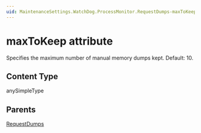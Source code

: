 ```yaml
---
uid: MaintenanceSettings.WatchDog.ProcessMonitor.RequestDumps-maxToKeep
---
```


# maxToKeep attribute

Specifies the maximum number of manual memory dumps kept. Default: 10.

## Content Type

anySimpleType

## Parents

[RequestDumps](xref:MaintenanceSettings.WatchDog.ProcessMonitor.RequestDumps)
